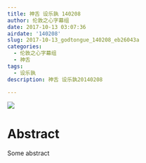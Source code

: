 ```yaml
---
title: 神舌 设乐孰 140208
author: 伦敦之心字幕组
date: 2017-10-13 03:07:36
airdate: '140208'
slug: 2017-10-13_godtongue_140208_eb26043a
categories:
  - 伦敦之心字幕组
  - 神舌
tags:
  - 设乐孰
description: 神舌 设乐孰20140208

---
```

![](/img/gakki.jpg)
# Abstract
Some abstract
